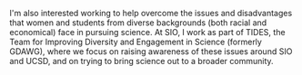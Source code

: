 I'm also interested working to help overcome the issues and disadvantages that women and students from diverse backgrounds (both racial and economical) face in pursuing           science. At SIO, I work as part of TIDES, the Team for Improving Diversity and Engagement in Science (formerly GDAWG), where we focus on raising awareness of these issues         around SIO and UCSD, and on trying to bring science out to a broader community.
